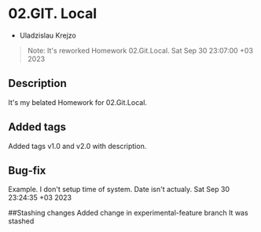 # 02.GIT. Local
* Uladzislau Krejzo
>Note: It's reworked Homework 02.Git.Local.
Sat Sep 30 23:07:00 +03 2023

## Description
It's my belated Homework for 02.Git.Local.

## Added tags
Added tags v1.0 and v2.0 with description.

## Bug-fix
Example. I don't setup time of system. Date isn't actualy.
Sat Sep 30 23:24:35 +03 2023

##Stashing changes
Added change in experimental-feature branch
It was stashed
